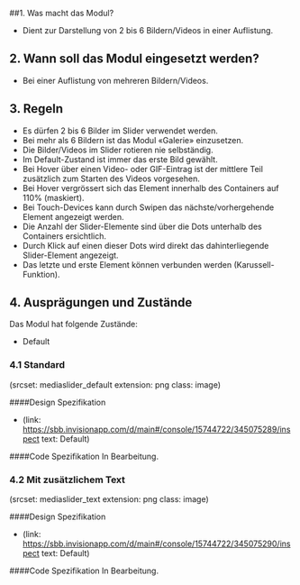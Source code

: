 ##1. Was macht das Modul?
* Dient zur Darstellung von 2 bis 6 Bildern/Videos in einer Auflistung.

## 2. Wann soll das Modul eingesetzt werden?
* Bei einer Auflistung von mehreren Bildern/Videos.

## 3. Regeln 
* Es dürfen 2 bis 6 Bilder im Slider verwendet werden.
* Bei mehr als 6 Bildern ist das Modul «Galerie» einzusetzen.
* Die Bilder/Videos im Slider rotieren nie selbständig.
* Im Default-Zustand ist immer das erste Bild gewählt.
* Bei Hover über einen Video- oder GIF-Eintrag ist der mittlere Teil zusätzlich zum Starten des Videos vorgesehen.
* Bei Hover vergrössert sich das Element innerhalb des Containers auf 110% (maskiert).
* Bei Touch-Devices kann durch Swipen das nächste/vorhergehende Element angezeigt werden.
* Die Anzahl der Slider-Elemente sind über die Dots unterhalb des Containers ersichtlich.
* Durch Klick auf einen dieser Dots wird direkt das dahinterliegende Slider-Element angezeigt.
* Das letzte und erste Element können verbunden werden (Karussell-Funktion).

## 4. Ausprägungen und Zustände
Das Modul hat folgende Zustände:
* Default

### 4.1 Standard
(srcset: mediaslider_default extension: png class: image)

####Design Spezifikation
*   (link: https://sbb.invisionapp.com/d/main#/console/15744722/345075289/inspect text: Default)

####Code Spezifikation
In Bearbeitung.

### 4.2 Mit zusätzlichem Text
(srcset: mediaslider_text extension: png class: image)

####Design Spezifikation
*   (link: https://sbb.invisionapp.com/d/main#/console/15744722/345075290/inspect text: Default)

####Code Spezifikation
In Bearbeitung.
